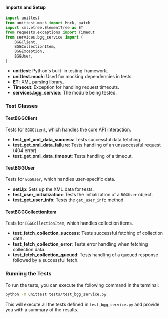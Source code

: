#### Imports and Setup

```python
import unittest
from unittest.mock import Mock, patch
import xml.etree.ElementTree as ET
from requests.exceptions import Timeout
from services.bgg_service import (
    BGGClient,
    BGGCollectionItem,
    BGGException,
    BGGUser,
)
```

- **unittest**: Python's built-in testing framework.
- **unittest.mock**: Used for mocking dependencies in tests.
- **ET**: XML parsing library.
- **Timeout**: Exception for handling request timeouts.
- **services.bgg_service**: The module being tested.

### Test Classes

#### TestBGGClient

Tests for `BGGClient`, which handles the core API interaction.

- **test_get_xml_data_success**: Tests successful data fetching.
- **test_get_xml_data_failure**: Tests handling of an unsuccessful request (404 error).
- **test_get_xml_data_timeout**: Tests handling of a timeout.

#### TestBGGUser

Tests for `BGGUser`, which handles user-specific data.

- **setUp**: Sets up the XML data for tests.
- **test_user_initialization**: Tests the initialization of a `BGGUser` object.
- **test_get_user_info**: Tests the `get_user_info` method.

#### TestBGGCollectionItem

Tests for `BGGCollectionItem`, which handles collection items.

- **test_fetch_collection_success**: Tests successful fetching of collection data.
- **test_fetch_collection_error**: Tests error handling when fetching collection data.
- **test_fetch_collection_queued**: Tests handling of a queued response followed by a successful fetch.

### Running the Tests

To run the tests, you can execute the following command in the terminal:

```bash
python -m unittest tests/test_bgg_service.py
```

This will execute all the tests defined in `test_bgg_service.py` and provide you with a summary of the results.
